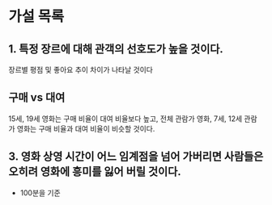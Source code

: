 # 가설 목록

## 1. 특정 장르에 대해 관객의 선호도가 높을 것이다.
장르별 평점 및 좋아요 추이 차이가 나타날 것이다

## 구매 vs 대여

15세, 19세 영화는 구매 비율이 대여 비율보다 높고, 전체 관람가 영화, 7세, 12세 관람가 영화는 구매 비율과 대여 비율이 비슷할 것이다.


## 3. 영화 상영 시간이 어느 임계점을 넘어 가버리면 사람들은 오히려 영화에 흥미를 잃어 버릴 것이다.
+ 100분을 기준
